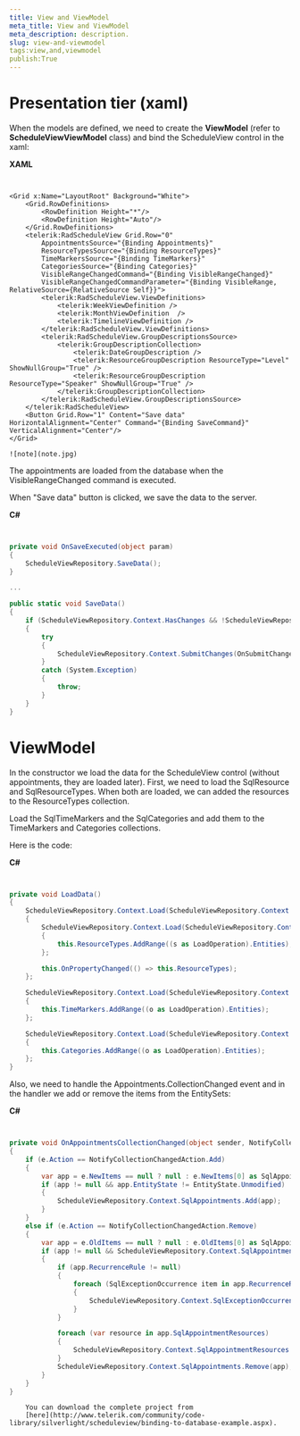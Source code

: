 ```yaml
---
title: View and ViewModel
meta_title: View and ViewModel
meta_description: description.
slug: view-and-viewmodel
tags:view,and,viewmodel
publish:True
---
```



# Presentation tier (xaml)

When the models are defined, we need to create the __ViewModel__ (refer to __ScheduleViewViewModel__ class) and bind the ScheduleView control in the xaml:




 __XAML__
    

```XAML


<Grid x:Name="LayoutRoot" Background="White">
	<Grid.RowDefinitions>
		<RowDefinition Height="*"/>
		<RowDefinition Height="Auto"/>
	</Grid.RowDefinitions>
	<telerik:RadScheduleView Grid.Row="0"
		AppointmentsSource="{Binding Appointments}"
		ResourceTypesSource="{Binding ResourceTypes}"
		TimeMarkersSource="{Binding TimeMarkers}"
		CategoriesSource="{Binding Categories}"
		VisibleRangeChangedCommand="{Binding VisibleRangeChanged}"
		VisibleRangeChangedCommandParameter="{Binding VisibleRange, RelativeSource={RelativeSource Self}}">
		<telerik:RadScheduleView.ViewDefinitions>
			<telerik:WeekViewDefinition />
			<telerik:MonthViewDefinition  />
			<telerik:TimelineViewDefinition />
		</telerik:RadScheduleView.ViewDefinitions>
		<telerik:RadScheduleView.GroupDescriptionsSource>
			<telerik:GroupDescriptionCollection>
				<telerik:DateGroupDescription />
				<telerik:ResourceGroupDescription ResourceType="Level" ShowNullGroup="True" />
				<telerik:ResourceGroupDescription ResourceType="Speaker" ShowNullGroup="True" />
			</telerik:GroupDescriptionCollection>
		</telerik:RadScheduleView.GroupDescriptionsSource>
	</telerik:RadScheduleView>
	<Button Grid.Row="1" Content="Save data" HorizontalAlignment="Center" Command="{Binding SaveCommand}" VerticalAlignment="Center"/>
</Grid>

```


    ![note](note.jpg)
    	

The appointments are loaded from the database when the VisibleRangeChanged command is executed.

When "Save data" button is clicked, we save the data to the server.




 __C#__
    

```C#


private void OnSaveExecuted(object param)
{
	ScheduleViewRepository.SaveData();
}

...

public static void SaveData()
{
	if (ScheduleViewRepository.Context.HasChanges && !ScheduleViewRepository.Context.IsSubmitting)
	{
		try
		{
			ScheduleViewRepository.Context.SubmitChanges(OnSubmitChangesCompleted, null);
		}
		catch (System.Exception)
		{
			throw;
		}
	}
}

```



# ViewModel

In the constructor we load the data for the ScheduleView control (without appointments, they are loaded later). 
      First, we need to load the SqlResource and SqlResourceTypes. When both are loaded, we can added the resources to the ResourceTypes collection.
	  

Load the SqlTimeMarkers and the SqlCategories and add them to the TimeMarkers and Categories collections.
		

Here is the code:




 __C#__
    

```C#


private void LoadData()
{
	ScheduleViewRepository.Context.Load(ScheduleViewRepository.Context.GetSqlResourcesQuery()).Completed += (o, e) =>
	{
		ScheduleViewRepository.Context.Load(ScheduleViewRepository.Context.GetSqlResourceTypesQuery()).Completed += (s, a) =>
		{
			this.ResourceTypes.AddRange((s as LoadOperation).Entities);
		};

		this.OnPropertyChanged(() => this.ResourceTypes);
	};

	ScheduleViewRepository.Context.Load(ScheduleViewRepository.Context.GetTimeMarkersQuery()).Completed += (o, e) =>
	{
		this.TimeMarkers.AddRange((o as LoadOperation).Entities);
	};

	ScheduleViewRepository.Context.Load(ScheduleViewRepository.Context.GetCategoriesQuery()).Completed += (o, e) =>
	{
		this.Categories.AddRange((o as LoadOperation).Entities);
	};
}

```



Also, we need to handle the Appointments.CollectionChanged event and in the handler we add or remove the items from the EntitySets:
        




 __C#__
    

```C#


private void OnAppointmentsCollectionChanged(object sender, NotifyCollectionChangedEventArgs e)
{
	if (e.Action == NotifyCollectionChangedAction.Add)
	{
		var app = e.NewItems == null ? null : e.NewItems[0] as SqlAppointment;
		if (app != null && app.EntityState != EntityState.Unmodified)
		{
			ScheduleViewRepository.Context.SqlAppointments.Add(app);
		}
	}
	else if (e.Action == NotifyCollectionChangedAction.Remove)
	{
		var app = e.OldItems == null ? null : e.OldItems[0] as SqlAppointment;
		if (app != null && ScheduleViewRepository.Context.SqlAppointments.Contains(app))
		{
			if (app.RecurrenceRule != null)
			{
				foreach (SqlExceptionOccurrence item in app.RecurrenceRule.Exceptions)
				{
					ScheduleViewRepository.Context.SqlExceptionOccurrences.Remove(item);
				}
			}

			foreach (var resource in app.SqlAppointmentResources)
			{
				ScheduleViewRepository.Context.SqlAppointmentResources.Remove(resource);
			}
			ScheduleViewRepository.Context.SqlAppointments.Remove(app);
		}
	}
}

```




        You can download the complete project from 
        [here](http://www.telerik.com/community/code-library/silverlight/scheduleview/binding-to-database-example.aspx).
        
